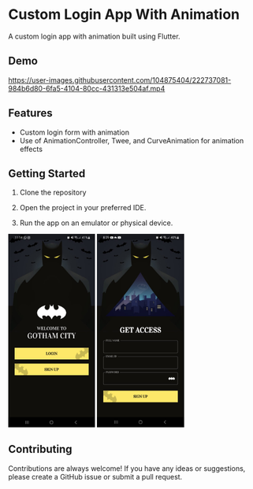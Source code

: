 # Custom Login App With Animation

A custom login app with animation built using Flutter. 

## Demo

https://user-images.githubusercontent.com/104875404/222737081-984b6d80-6fa5-4104-80cc-431313e504af.mp4


## Features

- Custom login form with animation
- Use of AnimationController, Twee, and CurveAnimation for animation effects


## Getting Started

1. Clone the repository

2. Open the project in your preferred IDE.

3. Run the app on an emulator or physical device.

<p float="left">
<img src="web/icons/image_1.jpeg" width="35%" height="50%">
<img src="web/icons/image_2.jpeg" width="35%" height="50%">

## Contributing

Contributions are always welcome! If you have any ideas or suggestions, please create a GitHub issue or submit a pull request.
